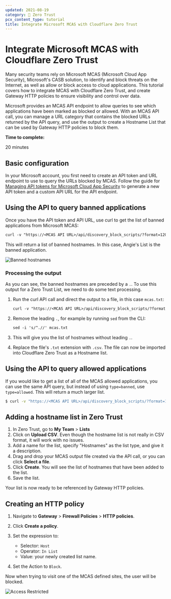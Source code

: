 ```yaml
---
updated: 2021-08-19
category: 🔐 Zero Trust
pcx_content_type: tutorial
title: Integrate Microsoft MCAS with Cloudflare Zero Trust
---
```


# Integrate Microsoft MCAS with Cloudflare Zero Trust

Many security teams rely on Microsoft MCAS (Microsoft Cloud App Security), Microsoft's CASB solution, to identify and block threats on the Internet, as well as allow or block access to cloud applications. This tutorial covers how to integrate MCAS with Cloudflare Zero Trust, and create Gateway HTTP policies to ensure visibility and control over data.

Microsoft provides an MCAS API endpoint to allow queries to see which applications have been marked as blocked or allowed. With an MCAS API call, you can manage a URL category that contains the blocked URLs returned by the API query, and use the output to create a Hostname List that can be used by Gateway HTTP policies to block them.

**Time to complete:**

20 minutes

## Basic configuration

In your Microsoft account, you first need to create an API token and URL endpoint to use to query the URLs blocked by MCAS.
Follow the guide for [Managing API tokens for Microsoft Cloud App Security](https://docs.microsoft.com/en-us/cloud-app-security/api-authentication) to generate a new API token and a custom API URL for the API endpoint.

## Using the API to query banned applications

Once you have the API token and API URL, use curl to get the list of banned applications from Microsoft MCAS:

```txt
curl -v "https://<MCAS API URL>/api/discovery_block_scripts/?format=120&type=banned" -H "Authorization: Token <API token>"
```

This will return a list of banned hostnames. In this case, Angie's List is the banned application.

![Banned hostnames](/images/cloudflare-one/microsoft-mcas/mcas-domains.png)

### Processing the output

As you can see, the banned hostnames are preceded by a `.`. To use this output for a Zero Trust List, we need to do some text processing.

1.  Run the curl API call and direct the output to a file, in this case `mcas.txt`:

    ```txt
    curl -v "https://<MCAS API URL>/api/discovery_block_scripts/?format=120&type=banned" -H "Authorization: Token <API token>" > mcas.txt
    ```

1.  Remove the leading `.`, for example by running `sed` from the CLI:

    ```txt
    sed -i 's/^.//' mcas.txt
    ```

1.  This will give you the list of hostnames without leading `.`.

1.  Replace the file's `.txt` extension with `.csv`. The file can now be imported into Cloudflare Zero Trust as a Hostname list.

## Using the API to query allowed applications

If you would like to get a list of all of the MCAS allowed applications, you can use the same API query, but instead of using `type=banned`, use `type=allowed`. This will return a much larger list.

```sh
$ curl -v "https://<MCAS API URL>/api/discovery_block_scripts/?format=120&type=allowed" -H "Authorization: Token <API token>"
```

## Adding a hostname list in Zero Trust

1.  In Zero Trust, go to **My Team** > **Lists**
1.  Click on **Upload CSV**. Even though the hostname list is not really in CSV format, it will work with no issues.
1.  Add a name for the list, specify "Hostnames" as the list type, and give it a description.
1.  Drag and drop your MCAS output file created via the API call, or you can click **Select a file**.
1.  Click **Create**. You will see the list of hostnames that have been added to the list.
1.  Save the list.

Your list is now ready to be referenced by Gateway HTTP policies.

## Creating an HTTP policy

1.  Navigate to **Gateway** > **Firewall Policies** > **HTTP policies**.

1.  Click **Create a policy**.

1.  Set the expression to:

    - Selector: `Host`
    - Operator: `In List`
    - Value: your newly created list name.

1.  Set the Action to `Block`.

Now when trying to visit one of the MCAS defined sites, the user will be blocked.

![Access Restricted](/images/cloudflare-one/microsoft-mcas/mcas-block-page.png)
